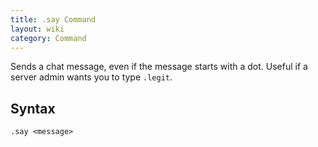 ```yaml
---
title: .say Command
layout: wiki
category: Command
---
```

Sends a chat message, even if the message starts with a dot. Useful if a server admin wants you to type `.legit`.

## Syntax
`.say <message>`
